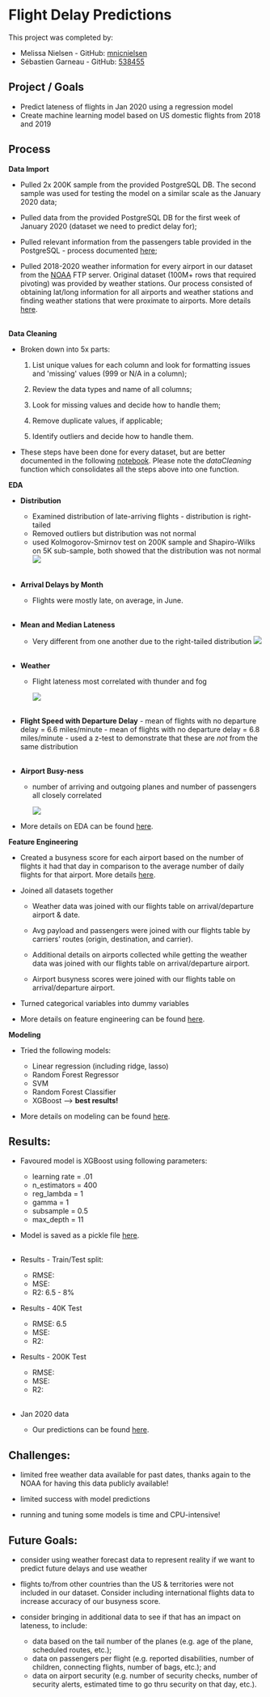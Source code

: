# Flight Delay Predictions

This project was completed by:
- Melissa Nielsen - GitHub: [mnicnielsen](https://github.com/mnicnielsen)
- Sébastien Garneau - GitHub: [538455](https://github.com/538455)

## Project / Goals
- Predict lateness of flights in Jan 2020 using a regression model 
- Create machine learning model based on US domestic flights from 2018 and 2019

## Process
**Data Import**
- Pulled 2x 200K sample from the provided PostgreSQL DB. The second sample was used for testing the model on a similar scale as the January 2020 data;
  
- Pulled data from the provided PostgreSQL DB for the first week of January 2020 (dataset we need to predict delay for);
- Pulled relevant information from the passengers table provided in the PostgreSQL - process documented [here](src/ipynb/Step_1-Preparation-Passengers.ipynb);
- Pulled 2018-2020 weather information for every airport in our dataset from the [NOAA](https://www.ncdc.noaa.gov/cdo-web/) FTP server. Original dataset (100M+ rows that required pivoting) was provided by weather stations. Our process consisted of obtaining lat/long information for all airports and weather stations and finding weather stations that were proximate to airports. More details [here](src/ipynb/Step_1-Preparation-Weather.ipynb).
<br/><br/>

 **Data Cleaning**
 - Broken down into 5x parts:
    1. List unique values for each column and look for formatting issues and 'missing' values (999 or N/A in a column);
   
    2. Review the data types and name of all columns;
    3. Look for missing values and decide how to handle them;
    4. Remove duplicate values, if applicable;
    5. Identify outliers and decide how to handle them. 
     
- These steps have been done for every dataset, but are better documented in the following [notebook](src/ipynb/Step_1-Preparation-Flights_Sample&Test.ipynb). Please note the *dataCleaning* function which consolidates all the steps above into one function.
  
**EDA**
- **Distribution** 
    - Examined distribution of late-arriving flights - distribution is right-tailed
    - Removed outliers but distribution was not normal
    - used Kolmogorov-Smirnov test on 200K sample and Shapiro-Wilks on 5K sub-sample, both showed that the distribution was not normal
    ![](/figures/figure1.png)
<br/><br/>

- **Arrival Delays by Month**
    - Flights were mostly late, on average, in June. 
<br/><br/>

- **Mean and Median Lateness**
    - Very different from one another  due to the right-tailed distribution
    ![](/figures/figure2.png)
<br/><br/>

- **Weather**
  - Flight lateness most correlated with thunder and fog
  
    ![](/figures/figure3.png)
<br/><br/>

- **Flight Speed with Departure Delay**
        -  mean of flights with no departure delay = 6.6 miles/minute
        - mean of flights with no departure delay = 6.8 miles/minute
        - used a z-test to demonstrate that these are *not* from the same distribution
<br/><br/>

- **Airport Busy-ness**
  - number of arriving and outgoing planes and number of passengers all closely correlated
        
    ![](/figures/figure4.png)

- More details on EDA can be found [here](src/ipynb/Step_1-Exploratory_analysis.ipynb).

**Feature Engineering** 
- Created a busyness score for each airport based on the number of flights it had that day in comparison to the average number of daily flights for that airport. More details [here](src/ipynb/Step_1-Preparation-BusynessScore.ipynb).
- Joined all datasets together
  
  - Weather data was joined with our flights table on arrival/departure airport & date.
  
  - Avg payload and passengers were joined with our flights table by carriers' routes (origin, destination, and carrier).
  - Additional details on airports collected while getting the weather data was joined with our flights table on arrival/departure airport.
  - Airport busyness scores were joined with our flights table on arrival/departure airport.

- Turned categorical variables into dummy variables
- More details on feature engineering can be found [here](src/ipynb/Step_3-Modeling.ipynb).
  
  

**Modeling**
- Tried the following models:
    - Linear regression (including ridge, lasso)
    - Random Forest Regressor
    - SVM
    - Random Forest Classifier
    - XGBoost --> **best results!**

- More details on modeling can be found [here](src/ipynb/Step_3-Modeling.ipynb).



## Results:
- Favoured model is XGBoost using following parameters: 
    - learning rate = .01 
    - n_estimators = 400
    - reg_lambda = 1
    - gamma = 1 
    - subsample = 0.5
    - max_depth = 11
- Model is saved as a pickle file [here](src/pickles/XGBoost+model.pkl).
<br/><br/>

- Results - Train/Test split: 
  - RMSE: 
  - MSE: 
  - R2: 6.5 - 8%

- Results - 40K Test
  - RMSE: 6.5
  - MSE:
  - R2:

- Results - 200K Test
  - RMSE:
  - MSE:
  - R2:
<br/><br/>

- Jan 2020 data
  - Our predictions can be found [here](output/XGBoostReg_tuned.csv).



## Challenges:
- limited free weather data available for past dates, thanks again to the NOAA for having this data publicly available!
  
- limited success with model predictions
- running and tuning some models is time and CPU-intensive!


## Future Goals: 
- consider using weather forecast data to represent reality if we want to predict future delays and use weather 

- flights to/from other countries than the US & territories were not included in our dataset. Consider including international flights data to increase accuracy of our busyness score. 
- consider bringing in additional data to see if that has an impact on lateness, to include:
  - data based on the tail number of the planes (e.g. age of the plane, scheduled routes, etc.);
  - data on passengers per flight (e.g. reported disabilities, number of children, connecting flights, number of bags, etc.); and
  - data on airport security (e.g. number of security checks, number of security alerts, estimated time to go thru security on that day, etc.).
  


